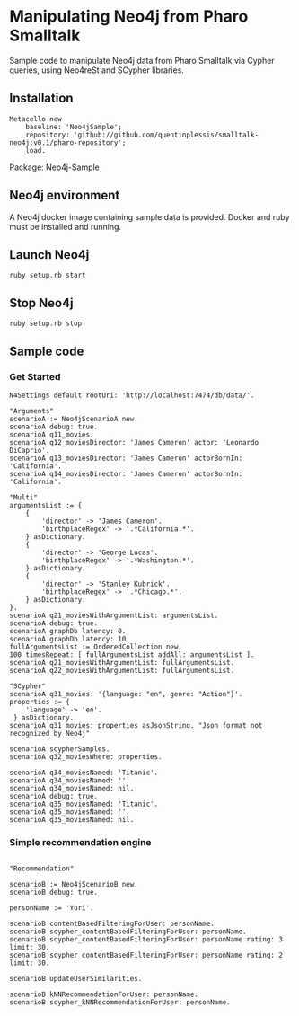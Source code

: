 # Manipulating Neo4j from Pharo Smalltalk

Sample code to manipulate Neo4j data from Pharo Smalltalk via Cypher queries, using Neo4reSt and SCypher libraries.

## Installation
```smalltalk
Metacello new
    baseline: 'Neo4jSample';
    repository: 'github://github.com/quentinplessis/smalltalk-neo4j:v0.1/pharo-repository';
    load.
```
Package: Neo4j-Sample

## Neo4j environment
A Neo4j docker image containing sample data is provided.
Docker and ruby must be installed and running.

## Launch Neo4j
```shell
ruby setup.rb start
```

## Stop Neo4j
```shell
ruby setup.rb stop
```

## Sample code
### Get Started
```smalltalk
N4Settings default rootUri: 'http://localhost:7474/db/data/'. 

"Arguments"
scenarioA := Neo4jScenarioA new.
scenarioA debug: true.
scenarioA q11_movies.
scenarioA q12_moviesDirector: 'James Cameron' actor: 'Leonardo DiCaprio'.
scenarioA q13_moviesDirector: 'James Cameron' actorBornIn: 'California'.
scenarioA q14_moviesDirector: 'James Cameron' actorBornIn: 'California'.

"Multi"
argumentsList := { 
	{
		'director' -> 'James Cameron'.
		'birthplaceRegex' -> '.*California.*'.
	} asDictionary.
	{
		'director' -> 'George Lucas'.
		'birthplaceRegex' -> '.*Washington.*'.
	} asDictionary.
	{
		'director' -> 'Stanley Kubrick'.
		'birthplaceRegex' -> '.*Chicago.*'.
	} asDictionary.
}.
scenarioA q21_moviesWithArgumentList: argumentsList.
scenarioA debug: true.
scenarioA graphDb latency: 0.
scenarioA graphDb latency: 10.
fullArgumentsList := OrderedCollection new.
100 timesRepeat: [ fullArgumentsList addAll: argumentsList ].
scenarioA q21_moviesWithArgumentList: fullArgumentsList.
scenarioA q22_moviesWithArgumentList: fullArgumentsList.

"SCypher"
scenarioA q31_movies: '{language: "en", genre: "Action"}'.
properties := { 
	'language' -> 'en'.
 } asDictionary.
scenarioA q31_movies: properties asJsonString. "Json format not recognized by Neo4j"

scenarioA scypherSamples.
scenarioA q32_moviesWhere: properties.

scenarioA q34_moviesNamed: 'Titanic'.
scenarioA q34_moviesNamed: ''.
scenarioA q34_moviesNamed: nil.
scenarioA debug: true.
scenarioA q35_moviesNamed: 'Titanic'.
scenarioA q35_moviesNamed: ''.
scenarioA q35_moviesNamed: nil.
```

### Simple recommendation engine
```smalltalk

"Recommendation"

scenarioB := Neo4jScenarioB new.
scenarioB debug: true.

personName := 'Yuri'.

scenarioB contentBasedFilteringForUser: personName.
scenarioB scypher_contentBasedFilteringForUser: personName.
scenarioB scypher_contentBasedFilteringForUser: personName rating: 3 limit: 30.
scenarioB scypher_contentBasedFilteringForUser: personName rating: 2 limit: 30.

scenarioB updateUserSimilarities.

scenarioB kNNRecommendationForUser: personName.
scenarioB scypher_kNNRecommendationForUser: personName.
```





